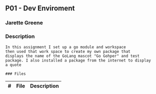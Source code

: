 ## P01 - Dev Enviroment
### Jarette Greene
### Description

    In this assignment I set up a go module and workspace 
    then used that work space to create my own package that
    displays the name of the GoLang mascot "Go Gohper" and test
    package. I also installed a package from the internet to display
    a quote

    ### Files
|   #   | File             | Description                                        |
| :---: | ---------------  | -------------------------------------------------- |
    
